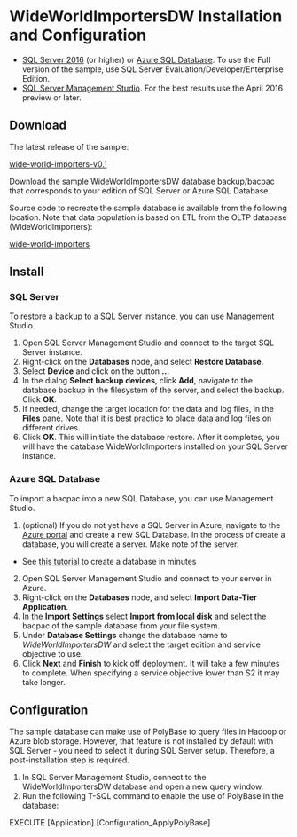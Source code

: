 # WideWorldImportersDW Installation and Configuration


- [SQL Server 2016](https://www.microsoft.com/en-us/evalcenter/evaluate-sql-server-2016) (or higher) or [Azure SQL Database](https://azure.microsoft.com/services/sql-database/). To use the Full version of the sample, use SQL Server Evaluation/Developer/Enterprise Edition.
- [SQL Server Management Studio](https://msdn.microsoft.com/library/mt238290.aspx). For the best results use the April 2016 preview or later.

## Download

The latest release of the sample:

[wide-world-importers-v0.1](https://github.com/Microsoft/sql-server-samples/releases/tag/wide-world-importers-v0.1)

Download the sample WideWorldImportersDW database backup/bacpac that corresponds to your edition of SQL Server or Azure SQL Database.

Source code to recreate the sample database is available from the following location. Note that data population is based on ETL from the OLTP database (WideWorldImporters):

[wide-world-importers](https://github.com/Microsoft/sql-server-samples/tree/master/samples/databases/wide-world-importers/wwi-dw-database-scripts)

## Install


### SQL Server

To restore a backup to a SQL Server instance, you can use Management Studio.
1. Open SQL Server Management Studio and connect to the target SQL Server instance.
2. Right-click on the **Databases** node, and select **Restore Database**.
3. Select **Device** and click on the button **...**
4. In the dialog **Select backup devices**, click **Add**, navigate to the database backup in the filesystem of the server, and select the backup. Click **OK**.
5. If needed, change the target location for the data and log files, in the **Files** pane. Note that it is best practice to place data and log files on different drives.
6. Click **OK**. This will initiate the database restore. After it completes, you will have the database WideWorldImporters installed on your SQL Server instance.

### Azure SQL Database

To import a bacpac into a new SQL Database, you can use Management Studio.
1. (optional) If you do not yet have a SQL Server in Azure, navigate to the [Azure portal](https://portal.azure.com/) and create a new SQL Database. In the process of create a database, you will create a server. Make note of the server.
  - See [this tutorial](https://azure.microsoft.com/documentation/articles/sql-database-get-started/) to create a database in minutes
2. Open SQL Server Management Studio and connect to your server in Azure.
3. Right-click on the **Databases** node, and select **Import Data-Tier Application**.
4. In the **Import Settings** select **Import from local disk** and select the bacpac of the sample database from your file system.
5. Under **Database Settings** change the database name to *WideWorldImportersDW* and select the target edition and service objective to use.
6. Click **Next** and **Finish** to kick off deployment. It will take a few minutes to complete. When specifying a service objective lower than S2 it may take longer.

## Configuration

The sample database can make use of PolyBase to query files in Hadoop or Azure blob storage. However, that feature is not installed by default with SQL Server - you need to select it during SQL Server setup. Therefore, a post-installation step is required.

1. In SQL Server Management Studio, connect to the WideWorldImportersDW database and open a new query window.
2. Run the following T-SQL command to enable the use of PolyBase in the database:

  EXECUTE [Application].[Configuration_ApplyPolyBase]
